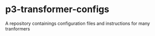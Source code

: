 # p3-transformer-configs
A repository containings configuration files and instructions for many tranformers
